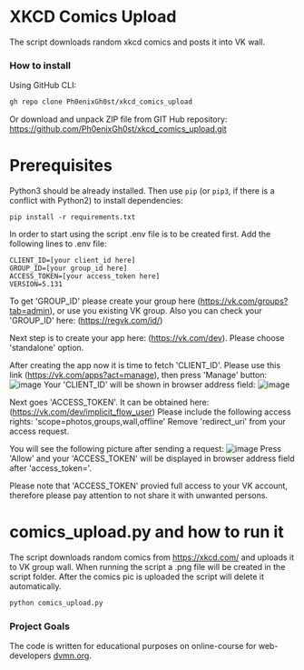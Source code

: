 # XKCD Comics Upload
The script downloads random xkcd comics and posts it into VK wall.

### How to install
Using GitHub CLI:
```bash
gh repo clone Ph0enixGh0st/xkcd_comics_upload
```
Or download and unpack ZIP file from GIT Hub repository: https://github.com/Ph0enixGh0st/xkcd_comics_upload.git

# Prerequisites
Python3 should be already installed. 
Then use `pip` (or `pip3`, if there is a conflict with Python2) to install dependencies:
```
pip install -r requirements.txt
```

In order to start using the script .env file is to be created first.
Add the following lines to .env file:

```
CLIENT_ID=[your client_id here]
GROUP_ID=[your group_id here]
ACCESS_TOKEN=[your access_token here]
VERSION=5.131
```

To get 'GROUP_ID' please create your group here (https://vk.com/groups?tab=admin), or use you existing VK group.
Also you can check your 'GROUP_ID' here: (https://regvk.com/id/)

Next step is to create your app here: (https://vk.com/dev).
Please choose 'standalone' option.

After creating the app now it is time to fetch 'CLIENT_ID'.
Please use this link (https://vk.com/apps?act=manage), then press 'Manage' button:
![image](https://user-images.githubusercontent.com/108229516/196530786-6699de2e-bb7f-41b3-8244-c5492803f164.png)
Your 'CLIENT_ID' will be shown in browser address field:
![image](https://user-images.githubusercontent.com/108229516/196531198-9e7bd806-a8b8-49cd-abea-cb9fa4b04280.png)


Next goes 'ACCESS_TOKEN'. It can be obtained here:
(https://vk.com/dev/implicit_flow_user)
Please include the following access rights: 'scope=photos,groups,wall,offline'
Remove 'redirect_uri' from your access request.

You will see the following picture after sending a request:
![image](https://user-images.githubusercontent.com/108229516/196532350-3f30c890-d105-42ed-b947-5eeeb7d3c44d.png)
Press 'Allow' and your 'ACCESS_TOKEN' will be displayed in browser address field after 'access_token='.

Please note that 'ACCESS_TOKEN' provied full access to your VK account, therefore please pay attention to not share it with unwanted persons.


# comics_upload.py and how to run it
The script downloads random comics from https://xkcd.com/ and uploads it to VK group wall.
When running the script a .png file will be created in the script folder. After the comics pic is uploaded the script will delete it automatically.

```bash
python comics_upload.py
```

### Project Goals

The code is written for educational purposes on online-course for web-developers [dvmn.org](https://dvmn.org/).
